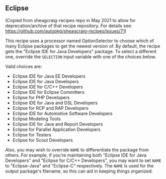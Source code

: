 ## Eclipse

(Copied from sheagcraig-recipes repo in May 2021 to allow for
deprecation/archive of that recipe repository. For details see:
https://github.com/autopkg/sheagcraig-recipes/issues/71)

This recipe uses a processor named OptionSelector to choose which of many
Eclipse packages to get the newest version of. By default, the recipe gets the
"Eclipse IDE for Java Developers" package. To select a different one, override
the `SELECTION` input variable with one of the choices below.

Valid choices are:

- Eclipse IDE for Java EE Developers
- Eclipse IDE for Java Developers
- Eclipse IDE for C/C++ Developers
- Eclipse IDE for Eclipse Committers
- Eclipse for PHP Developers
- Eclipse IDE for Java and DSL Developers
- Eclipse for RCP and RAP Developers
- Eclipse IDE for Automotive Software Developers
- Eclipse Modeling Tools
- Eclipse IDE for Java and Report Developers
- Eclipse for Parallel Application Developers
- Eclipse for Testers 
- Eclipse for Scout Developers

Also, you may wish to override `NAME` to differentiate the package from others.
For example, if you're maintaining both "Eclipse IDE for Java Developers" and
"Eclipse for C/C++ Developers", you may want to set `NAME` to "Eclipse-Java"
and "Eclipse-C" respectively. The `NAME` is used for the output package's
filename, so this can aid in keeping things organized.
